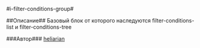 #i-filter-conditions-group#

##Описание##
Базовый блок от которого наследуются filter-conditions-list и filter-conditions-tree

###Автор###
[heliarian ](https://staff.yandex-team.ru/heliarian )

